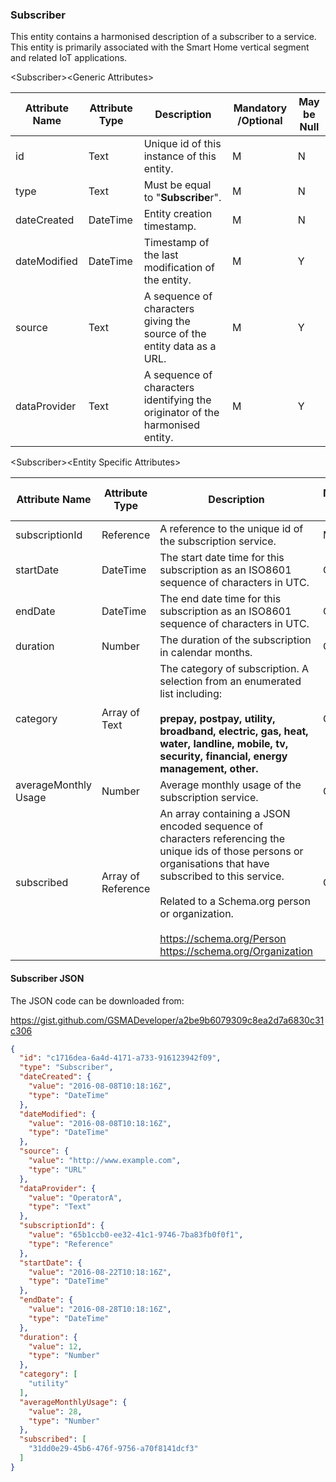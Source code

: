 ### Subscriber

This entity contains a harmonised description of a subscriber to a service. This entity is primarily associated with the Smart Home vertical segment and related IoT applications.

&lt;Subscriber&gt;&lt;Generic Attributes&gt;

| Attribute Name | Attribute Type | Description                                                                   | Mandatory /Optional | May be Null |
|----------------|----------------|-------------------------------------------------------------------------------|--------------------|-------------|
| id             | Text           | Unique id of this instance of this entity.                                    | M                  | N           |
| type           | Text           | Must be equal to "**Subscribe**r".                                            | M                  | N           |
| dateCreated    | DateTime       | Entity creation timestamp.                                                    | M                  | N           |
| dateModified   | DateTime       | Timestamp of the last modification of the entity.                             | M                  | Y           |
| source         | Text           | A sequence of characters giving the source of the entity data as a URL.       | M                  | Y           |
| dataProvider   | Text           | A sequence of characters identifying the originator of the harmonised entity. | M                  | Y           |

&lt;Subscriber&gt;&lt;Entity Specific Attributes&gt;

| Attribute Name       | Attribute Type     | Description                                                                                                                                                  | Mandatory /Optional | May be Null |
|----------------------|--------------------|--------------------------------------------------------------------------------------------------------------------------------------------------------------|--------------------|-------------|
| subscriptionId       | Reference          | A reference to the unique id of the subscription service.                                                                                                    | M                  | N           |
| startDate            | DateTime           | The start date time for this subscription as an ISO8601 sequence of characters in UTC.                                                                       | O                  | Y           |
| endDate              | DateTime           | The end date time for this subscription as an ISO8601 sequence of characters in UTC.                                                                         | O                  | Y           |
| duration             | Number             | The duration of the subscription in calendar months.                                                                                                         | O                  | Y           |
| category             | Array of Text      | The category of subscription. A selection from an enumerated list including: <br/><br/> **prepay, postpay, utility, broadband, electric, gas, heat, water, landline, mobile, tv, security, financial, energy management, other.**                     | O                  | Y           |
| averageMonthly Usage | Number             | Average monthly usage of the subscription service.                                                                                                           | O                  | Y           |
| subscribed           | Array of Reference | An array containing a JSON encoded sequence of characters referencing the unique ids of those persons or organisations that have subscribed to this service. <br/><br/> Related to a Schema.org person or organization. <br/><br/> <https://schema.org/Person>   <br/><https://schema.org/Organization>                                                                                                                             | O                  | Y           |

#### Subscriber JSON

The JSON code can be downloaded from:

<https://gist.github.com/GSMADeveloper/a2be9b6079309c8ea2d7a6830c31c306>
```json
{
  "id": "c1716dea-6a4d-4171-a733-916123942f09",
  "type": "Subscriber",
  "dateCreated": {
    "value": "2016-08-08T10:18:16Z",
    "type": "DateTime"
  },
  "dateModified": {
    "value": "2016-08-08T10:18:16Z",
    "type": "DateTime"
  },
  "source": {
    "value": "http://www.example.com",
    "type": "URL"
  },
  "dataProvider": {
    "value": "OperatorA",
    "type": "Text"
  },
  "subscriptionId": {
    "value": "65b1ccb0-ee32-41c1-9746-7ba83fb0f0f1",
    "type": "Reference"
  },
  "startDate": {
    "value": "2016-08-22T10:18:16Z",
    "type": "DateTime"
  },
  "endDate": {
    "value": "2016-08-28T10:18:16Z",
    "type": "DateTime"
  },
  "duration": {
    "value": 12,
    "type": "Number"
  },
  "category": [
    "utility"
  ],
  "averageMonthlyUsage": {
    "value": 28,
    "type": "Number"
  },
  "subscribed": [
    "31dd0e29-45b6-476f-9756-a70f8141dcf3"
  ]
}
```

